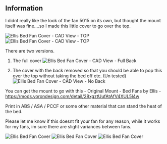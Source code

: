 
## Information ##

I didnt really like the look of the fan 5015 on its own, but thought the mount itself was fine....so I made this little cover to go over the top.

![Ellis Bed Fan Cover - CAD View - TOP](Bed_Fan_CAD_Top.png "Bed Fan Cover - CAD View - TOP")
![Ellis Bed Fan Cover - CAD View - TOP](Bed_Fan_CAD_Bottom.png "Bed Fan Cover - CAD View - BOTTOM")


There are two versions.

1) The full cover
![Ellis Bed Fan Cover - CAD View - Full Back](Bed_Fan_CAD_Full_Back.png "Bed Fan Cover - CAD View - Full Back")
   
2) The cover with the back removed so that you should be able to pop this over the top without taking the bed off etc. (Un tested)
![Ellis Bed Fan Cover - CAD View - No Back](Bed_Fan_CAD_No_Back.png "Bed Fan Cover - CAD View - No Back")
   
You can get the mount to go with this - Original Mount - Bed Fans by Ellis - https://mods.vorondesign.com/detail/28xgztUufAtAfV4XUL5l4w

Print in ABS / ASA / PCCF or some other material that can stand the heat of the bed.

Please let me know if this doesnt fit your fan for any reason, while it works for my fans, im sure there are slight variances between fans.

![Ellis Bed Fan Cover](Bed_Fan_Cover_Image_1.JPG "Bed Fan Cover")
![Ellis Bed Fan Cover](Bed_Fan_Cover_Image_2.JPG "Bed Fan Cover")
![Ellis Bed Fan Cover](Bed_Fan_Cover_Image_3.JPG "Bed Fan Cover")
